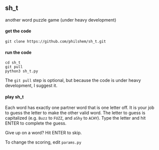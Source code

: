 ## sh_t

another word puzzle game (under heavy development)

#### get the code

    git clone https://github.com/philshem/sh_t.git

#### run the code

    cd sh_t
    git pull
    python3 sh_t.py 

The `git pull` step is optional, but because the code is under heavy development, I suggest it.

#### play sh_t

Each word has exactly one partner word that is one letter off. It is your job to guess the letter to make the other valid word. The letter to guess is capitalized (e.g. `Buzz` to `FUZZ`, and `aShy` to `ACHY`). Type the letter and hit ENTER to complete the guess.

Give up on a word? Hit ENTER to skip.

To change the scoring, edit `params.py`
